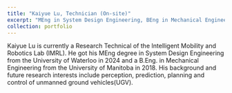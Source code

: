 ```yaml
---
title: "Kaiyue Lu, Technician (On-site)"
excerpt: "MEng in System Design Engineering, BEng in Mechanical Engineering <br/><br/>"
collection: portfolio
---
```


Kaiyue Lu is currently a Research Technical of the Intelligent Mobility and Robotics Lab (IMRL). He got his MEng degree in System Design Engineering from the University of Waterloo in 2024 and a B.Eng. in Mechanical Engineering from the University of Manitoba in 2018. His background and future research interests include perception, prediction, planning and control of unmanned ground vehicles(UGV).
